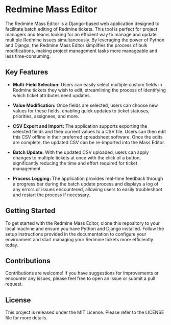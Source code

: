 # Redmine Mass Editor

The Redmine Mass Editor is a Django-based web application designed to facilitate batch editing of Redmine tickets. This tool is perfect for project managers and teams looking for an efficient way to manage and update multiple Redmine issues simultaneously. By leveraging the power of Python and Django, the Redmine Mass Editor simplifies the process of bulk modifications, making project management tasks more manageable and less time-consuming.

## Key Features

- **Multi-Field Selection:** Users can easily select multiple custom fields in Redmine tickets they wish to edit, streamlining the process of identifying which ticket attributes need updates.

- **Value Modification:** Once fields are selected, users can choose new values for these fields, enabling quick updates to ticket statuses, priorities, assignees, and more.

- **CSV Export and Import:** The application supports exporting the selected fields and their current values to a CSV file. Users can then edit this CSV offline in their preferred spreadsheet software. Once the edits are complete, the updated CSV can be re-imported into the Mass Editor.

- **Batch Update:** With the updated CSV uploaded, users can apply changes to multiple tickets at once with the click of a button, significantly reducing the time and effort required for ticket management.

- **Process Logging:** The application provides real-time feedback through a progress bar during the batch update process and displays a log of any errors or issues encountered, allowing users to easily troubleshoot and restart the process if necessary.

## Getting Started

To get started with the Redmine Mass Editor, clone this repository to your local machine and ensure you have Python and Django installed. Follow the setup instructions provided in the documentation to configure your environment and start managing your Redmine tickets more efficiently today.

## Contributions

Contributions are welcome! If you have suggestions for improvements or encounter any issues, please feel free to open an issue or submit a pull request.

## License

This project is released under the MIT License. Please refer to the LICENSE file for more details.
